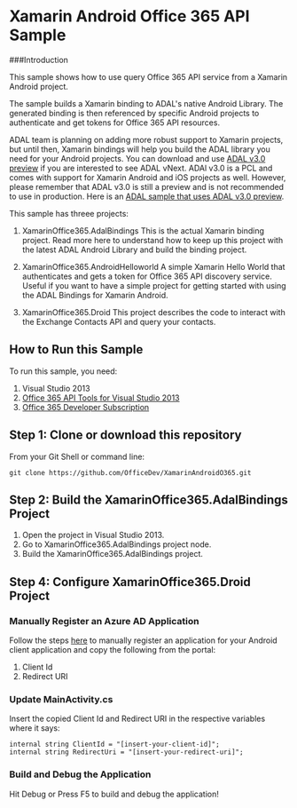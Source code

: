 Xamarin Android Office 365 API Sample
======================================

###Introduction

This sample shows how to use query Office 365 API service from a Xamarin Android project. 

The sample builds a Xamarin binding to ADAL's native Android Library. The generated binding is then referenced by specific Android projects to authenticate and get tokens for Office 365 API resources.

ADAL team is planning on adding more robust support to Xamarin projects, but until then, Xamarin bindings will help you build the ADAL library you need for your Android projects. You can download and use [ADAL v3.0 preview](http://www.cloudidentity.com/blog/2014/10/30/adal-net-v3-preview-pcl-xamarin-support/) if you are interested to see ADAL vNext. ADAl v3.0 is a PCL and comes with support for Xamarin Android and iOS projects as well. However, please remember that ADAL v3.0 is still a preview and is not recommended to use in production. Here is an [ADAL sample that uses ADAL v3.0 preview](https://github.com/AzureADSamples/NativeClient-MultiTarget-DotNet).

This sample has threee projects:
1. XamarinOffice365.AdalBindings
This is the actual Xamarin binding project. Read more here to understand how to keep up this project with the latest ADAL Android Library and build the binding project.

2. XamarinOffice365.AndroidHelloworld
A simple Xamarin Hello World that authenticates and gets a token for Office 365 API discovery service. Useful if you want to have a simple project for getting started with using the ADAL Bindings for Xamarin Android.

3. XamarinOffice365.Droid
This project describes the code to interact with the Exchange Contacts API and query your contacts. 

## How to Run this Sample
To run this sample, you need:

1. Visual Studio 2013
2. [Office 365 API Tools for Visual Studio 2013](https://visualstudiogallery.msdn.microsoft.com/7e947621-ef93-4de7-93d3-d796c43ba34f)
3. [Office 365 Developer Subscription](https://portal.office.com/Signup/Signup.aspx?OfferId=6881A1CB-F4EB-4db3-9F18-388898DAF510&DL=DEVELOPERPACK&ali=1)

## Step 1: Clone or download this repository
From your Git Shell or command line:

`git clone https://github.com/OfficeDev/XamarinAndroidO365.git`

## Step 2: Build the XamarinOffice365.AdalBindings Project
1. Open the project in Visual Studio 2013.
2. Go to XamarinOffice365.AdalBindings project node.
3. Build the XamarinOffice365.AdalBindings project.

## Step 4: Configure XamarinOffice365.Droid Project

### Manually Register an Azure AD Application
Follow the steps [here](http://msdn.microsoft.com/library/azure/dn132599.aspx) to manually register an application for your Android client application and copy the following from the portal:
1. Client Id
2. Redirect URI

### Update MainActivity.cs
Insert the copied Client Id and Redirect URI in the respective variables where it says:

```
internal string ClientId = "[insert-your-client-id]";
internal string RedirectUri = "[insert-your-redirect-uri]";
```
### Build and Debug the Application
Hit Debug or Press F5 to build and debug the application!

